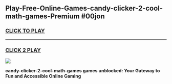 
## Play-Free-Online-Games-candy-clicker-2-cool-math-games-Premium #00jon
<h3>
<a href="https://premium.freeplayer.one?title=candy-clicker-2-cool-math-games&ref=8M">CLICK TO PLAY</a></h3>
<hr>

<h3>
<a href="https://premium.freeplayer.one?title=candy-clicker-2-cool-math-games&ref=8M">CLICK 2 PLAY</a>
  
</h3>

<a href="https://premium.freeplayer.one?title=candy-clicker-2-cool-math-games&ref=8M"><img src="https://clearcache.store/games.png"></a>


**candy-clicker-2-cool-math-games games unblocked: Your Gateway to Fun and Accessible Online Gaming**
